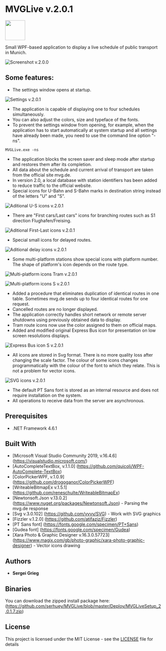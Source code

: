 # MVGLive v.2.0.1
<img src="https://raw.githubusercontent.com/serhuey/MVGLive/master/GraphicsSource/AppIcon.svg?sanitize=true" height="64">

Small WPF-based application to display a live schedule of public transport in Munich.

![Screenshot v.2.0.0](https://raw.githubusercontent.com/serhuey/MVGLive/master/Images/Screenshot_1.png)

## Some features:

- The settings window opens at startup.

![Settings v.2.0.1](https://raw.githubusercontent.com/serhuey/MVGLive/master/Images/SettingsWindow_0.png)


- The application is capable of displaying one to four schedules simultaneously.
- You can also adjust the colors, size and typeface of the fonts.
- To prevent the settings window from opening, for example, when the application has to start automatically at system startup and all settings have already been made, you need to use the command line option "-ns".

```
MVGLive.exe -ns
```

- The application blocks the screen saver and sleep mode after startup and restores them after its completion.
- All data about the schedule and current arrival of transport are taken from the official site mvg.de.
- In version 2.0, a local database with station identifiers has been added to reduce traffic to the official website.
- Special icons for U-Bahn and S-Bahn marks in destination string instead of the letters "U" and "S".

![Aditional U-S icons v.2.0.1](https://raw.githubusercontent.com/serhuey/MVGLive/master/Images/3d_AdditionalDestinationUSIcons.png)


- There are "First cars/Last cars" icons for branching routes such as S1 direction Flughafen/Freising.

![Aditional First-Last icons v.2.0.1](https://raw.githubusercontent.com/serhuey/MVGLive/master/Images/ForkedLines.png)


- Special small icons for delayed routes.

![Aditional delay icons v.2.0.1](https://raw.githubusercontent.com/serhuey/MVGLive/master/Images/DelayIcon.png)


- Some multi-platform stations show special icons with platform number. The shape of platform's icon depends on the route type.

![Multi-platform icons Tram v.2.0.1](https://raw.githubusercontent.com/serhuey/MVGLive/master/Images/HstIcon.png)

![Multi-platform icons S v.2.0.1](https://raw.githubusercontent.com/serhuey/MVGLive/master/Images/GleisIcon.png)


- Added a procedure that eliminates duplication of identical routes in one table. Sometimes mvg.de sends up to four identical routes for one request.
- Cancelled routes are no longer displayed.
- The application correctly handles short network or remote server shutdowns using previously obtained data to display.
- Tram route icons now use the color assigned to them on official maps.
- Added and modified original Express Bus icon for presentation on low screen resolutions displays.

![Express Bus icon S v.2.0.1](https://raw.githubusercontent.com/serhuey/MVGLive/master/Images/ExpressBusIcon.png)


- All icons are stored in Svg format. There is no more quality loss after changing the scale factor. The colour of some icons changes programmatically with the colour of the font to which they relate. This is not a problem for vector icons.

![SVG icons v.2.0.1](https://raw.githubusercontent.com/serhuey/MVGLive/master/Images/6_SVG_Example.png)

- The default PT Sans font is stored as an internal resource and does not require installation on the system.
- All operations to receive data from the server are asynchronous.

## Prerequisites

- .NET Framework 4.6.1

## Built With

* [Microsoft Visual Studio Community 2019, v.16.4.6] (https://visualstudio.microsoft.com/)
* [AutoCompleteTextBox, v.1.1.0] (https://github.com/quicoli/WPF-AutoComplete-TextBox)
* [ColorPickerWPF, v.1.0.9] (https://github.com/drogoganor/ColorPickerWPF)
* [WriteableBitmapEx v.1.5.1] (https://github.com/reneschulte/WriteableBitmapEx)
* [Newtonsoft.Json v.13.0.2] (https://www.nuget.org/packages/Newtonsoft.Json) - Parsing the mvg.de response
* [Svg v.3.0.102] (https://github.com/vvvv/SVG) - Work with SVG graphics
* [Fizzler v.1.2.0] (https://github.com/atifaziz/Fizzler)
* [PT Sans font] (https://fonts.google.com/specimen/PT+Sans)
* [Gudea font] (https://fonts.google.com/specimen/Gudea)
* [Xara Photo & Graphic Designer v.16.3.0.57723] (https://www.magix.com/gb/photo-graphic/xara-photo-graphic-designer) - Vector icons drawing

## Authors

* **Sergei Grieg** 

## Binaries

You can download the zipped install package here: 
(https://github.com/serhuey/MVGLive/blob/master/Deploy/MVGLiveSetup_2.0.1.7.zip)

## License

This project is licensed under the MIT License - see the [LICENSE](LICENSE) file for details

